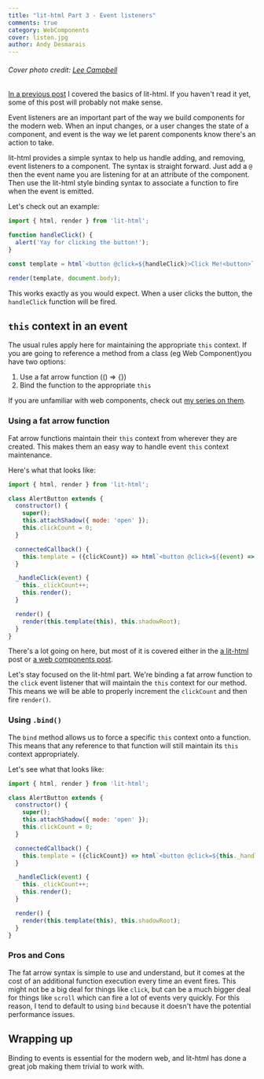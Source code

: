 ```yaml
---
title: "lit-html Part 3 - Event listeners"
comments: true
category: WebComponents
cover: listen.jpg
author: Andy Desmarais
---
```


###### Cover photo credit: [Lee Campbell](https://unsplash.com/@leecampbell)

[In a previous post](/handling-web-component-markup-with-lit-html/) I covered the basics of lit-html. If you haven't read it yet, some of this post will probably not make sense.

Event listeners are an important part of the way we  build components for the modern web. When an input changes, or a user changes the state of a component, and event is the way we let parent components know there's an action to take.

lit-html provides a simple syntax to help us handle adding, and removing, event listeners to a component. The syntax is straight forward. Just add a `@` then the event name you are listening for at an attribute of the component. Then use the lit-html style binding syntax to associate a function to fire when the event is emitted.

Let's check out an example:

```javascript
import { html, render } from 'lit-html';

function handleClick() {
  alert('Yay for clicking the button!');
}

const template = html`<button @click=${handleClick}>Click Me!<button>`;

render(template, document.body);
```

This works exactly as you would expect. When a user clicks the button, the `handleClick` function will be fired.

## `this` context in an event

The usual rules apply here for maintaining the appropriate `this` context. If you are going to reference a method from a class (eg Web Component)you have two options:

1. Use a fat arrow function (() => {})
2. Bind the function to the appropriate `this`

If you are unfamiliar with web components, check out [my series on them](/web-components-part-1/).

### Using a fat arrow function

Fat arrow functions maintain their `this` context from wherever they are created. This makes them an easy way to handle event `this` context maintenance.

Here's what that looks like:

```javascript
import { html, render } from 'lit-html';

class AlertButton extends {
  constructor() {
    super();
    this.attachShadow({ mode: 'open' });
    this.clickCount = 0;
  }

  connectedCallback() {
    this.template = ({clickCount}) => html`<button @click=${(event) => this._handleClick(event)}`;
  }

  _handleClick(event) {
    this._clickCount++;
    this.render();
  }

  render() {
    render(this.template(this), this.shadowRoot);
  }
}
```

There's a lot going on here, but most of it is covered either in the [a lit-html](/handling-web-component-markup-with-lit-html/) post or [a web components post](/web-components-part-1/).

Let's stay focused on the lit-html part. We're binding a fat arrow function to the `click` event listener that will maintain the `this` context for our method. This means we will be able to properly increment the `clickCount` and then fire `render()`.

### Using `.bind()`

The `bind` method allows us to force a specific `this` context onto a function. This means that any reference to that function will still maintain its `this` context appropriately.

Let's see what that looks like:

```javascript
import { html, render } from 'lit-html';

class AlertButton extends {
  constructor() {
    super();
    this.attachShadow({ mode: 'open' });
    this.clickCount = 0;
  }

  connectedCallback() {
    this.template = ({clickCount}) => html`<button @click=${this._handleClick.bind(this)}`;
  }

  _handleClick(event) {
    this._clickCount++;
    this.render();
  }

  render() {
    render(this.template(this), this.shadowRoot);
  }
}
```

### Pros and Cons

The fat arrow syntax is simple to use and understand, but it comes at the cost of an additional function execution every time an event fires. This might not be a big deal for things like `click`, but can be a much bigger deal for things like `scroll` which can fire a lot of events very quickly. For this reason, I tend to default to using `bind` because it doesn't have the potential performance issues.

## Wrapping up

Binding to events is essential for the modern web, and lit-html has done a great job making them trivial to work with.
